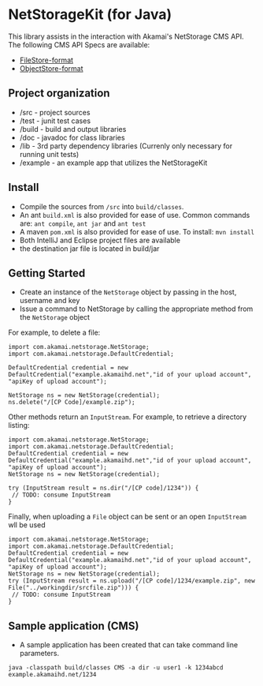 # NetStorageKit (for Java)

This library assists in the interaction with Akamai's NetStorage CMS API. The following CMS API Specs are available:

* [FileStore-format](https://control.akamai.com/dl/customers/NS/NS_http_api_FS.pdf)
* [ObjectStore-format](https://control.akamai.com/dl/customers/NS/NS_http_api_OS.pdf)

## Project organization
* /src - project sources
* /test - junit test cases
* /build - build and output libraries
* /doc - javadoc for class libraries
* /lib - 3rd party dependency libraries (Currenly only necessary for running unit tests)
* /example - an example app that utilizes the NetStorageKit

## Install
* Compile the sources from `/src` into `build/classes`.
* An ant `build.xml` is also provided for ease of use. Common commands are: `ant compile`, `ant jar` and `ant test`
* A maven `pom.xml` is also provided for ease of use. To install: `mvn install`
* Both IntelliJ and Eclipse project files are available
* the destination jar file is located in build/jar

## Getting Started
* Create an instance of the `NetStorage` object by passing in the host, username and key
* Issue a command to NetStorage by calling the appropriate method from the `NetStorage` object

For example, to delete a file:
```
import com.akamai.netstorage.NetStorage;
import com.akamai.netstorage.DefaultCredential;

DefaultCredential credential = new DefaultCredential("example.akamaihd.net","id of your upload account", "apiKey of upload account");

NetStorage ns = new NetStorage(credential);
ns.delete("/[CP Code]/example.zip");
```

Other methods return an `InputStream`. For example, to retrieve a directory listing:

```
import com.akamai.netstorage.NetStorage;
import com.akamai.netstorage.DefaultCredential;
DefaultCredential credential = new DefaultCredential("example.akamaihd.net","id of your upload account", "apiKey of upload account");
NetStorage ns = new NetStorage(credential);

try (InputStream result = ns.dir("/[CP code]/1234")) {
 // TODO: consume InputStream
}
```

Finally, when uploading a `File` object can be sent or an open `InputStream` wll be used
```
import com.akamai.netstorage.NetStorage;
import com.akamai.netstorage.DefaultCredential;
DefaultCredential credential = new DefaultCredential("example.akamaihd.net","id of your upload account", "apiKey of upload account");
NetStorage ns = new NetStorage(credential);
try (InputStream result = ns.upload("/[CP code]/1234/example.zip", new File("../workingdir/srcfile.zip"))) {
 // TODO: consume InputStream
}
```


## Sample application (CMS)
* A sample application has been created that can take command line parameters.

```
java -classpath build/classes CMS -a dir -u user1 -k 1234abcd example.akamaihd.net/1234
```
